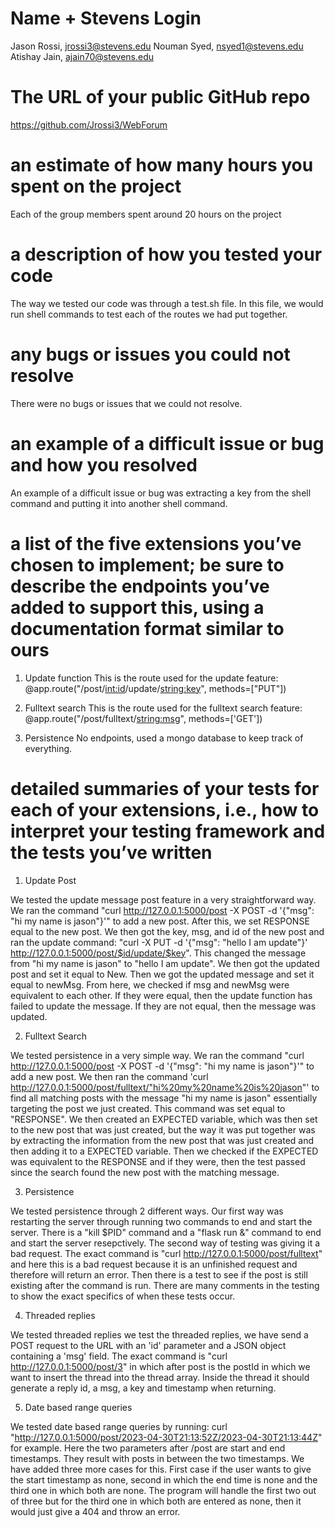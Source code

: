 # Name + Stevens Login
Jason Rossi, jrossi3@stevens.edu
Nouman Syed, nsyed1@stevens.edu
Atishay Jain, ajain70@stevens.edu

# The URL of your public GitHub repo
https://github.com/Jrossi3/WebForum

# an estimate of how many hours you spent on the project
Each of the group members spent around 20 hours on the project

# a description of how you tested your code
The way we tested our code was through a test.sh file. In this file, we would run shell commands to test each of the routes we had put together. 

# any bugs or issues you could not resolve
There were no bugs or issues that we could not resolve.

# an example of a difficult issue or bug and how you resolved
An example of a difficult issue or bug was extracting a key from the shell command and putting it into another shell command. 

# a list of the five extensions you’ve chosen to implement; be sure to describe the endpoints you’ve added to support this, using a documentation format similar to ours
1) Update function
This is the route used for the update feature: @app.route("/post/<int:id>/update/<string:key>", methods=["PUT"])

2) Fulltext search
This is the route used for the fulltext search feature: @app.route("/post/fulltext/<string:msg>", methods=['GET'])

3) Persistence
No endpoints, used a mongo database to keep track of everything. 

# detailed summaries of your tests for each of your extensions, i.e., how to interpret your testing framework and the tests you’ve written

1) Update Post

We tested the update message post feature in a very straightforward way. We ran the command "curl http://127.0.0.1:5000/post -X POST -d '{"msg": "hi my name is jason"}'" to add a new post. After this, we set RESPONSE equal to the new post. We then got the key, msg, and id of the new post and ran the update command: "curl -X PUT -d '{"msg": "hello I am update"}' http://127.0.0.1:5000/post/$id/update/$key". This changed the message from "hi my name is jason" to "hello I am update". We then got the updated post and set it equal to New. Then we got the updated message and set it equal to newMsg. From here, we checked if msg and newMsg were equivalent to each other. If they were equal, then the update function has failed to update the message. If they are not equal, then the message was updated. 

2) Fulltext Search

We tested persistence in a very simple way. We ran the command "curl http://127.0.0.1:5000/post -X POST -d '{"msg": "hi my name is jason"}'" to add a new post. We then ran the command 'curl http://127.0.0.1:5000/post/fulltext/"hi%20my%20name%20is%20jason"' to find all matching posts with the message "hi my name is jason" essentially targeting the post we just created. This command was set equal to "RESPONSE". We then created an EXPECTED variable, which was then set to the new post that was just created, but the way it was put together was by extracting the information from the new post that was just created and then adding it to a EXPECTED variable. Then we checked if the EXPECTED was equivalent to the RESPONSE and if they were, then the test passed since the search found the new post with the matching message.

3) Persistence

We tested persistence through 2 different ways. Our first way was restarting the server through running two commands to end and start the server. There is a "kill $PID" command and a "flask run &" command to end and start the server resepctively. The second way of testing was giving it a bad request. The exact command is "curl http://127.0.0.1:5000/post/fulltext" and here this is a bad request because it is an unfinished request and therefore will return an error. Then there is a test to see if the post is still existing after the command is run. There are many comments in the testing to show the exact specifics of when these tests occur. 

4) Threaded replies

We tested threaded replies we test the threaded replies, we have send a POST request to the URL with an 'id' parameter and a JSON object containing a 'msg' field. The exact command is "curl http://127.0.0.1:5000/post/3" in which after post is the postId in which we want to insert the thread into the thread array. Inside the thread it should generate a reply id, a msg, a key and timestamp when returning. 


5) Date based range queries

We tested date based range queries by running: curl "http://127.0.0.1:5000/post/2023-04-30T21:13:52Z/2023-04-30T21:13:44Z" for example. Here the two parameters after /post are start and end timestamps. They result with posts in between the two timestamps. We have added three more cases for this. First case if the user wants to give the start timestamp as none, second in which the end time is none and the third one in which both are none. The program will handle the first two out of three but for the third one in which both are entered as none, then it would just give a 404 and throw an error.